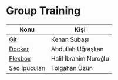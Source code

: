 # Group Training


Konu | Kişi
---- | -----------
[Git](Git/) | Kenan Subaşı
[Docker](Docker/) | Abdullah Uğraşkan
[Flexbox](Flexbox/) | Halil İbrahim Nuroğlu
[Seo İpucuları](Seo/) | Tolgahan Üzün
